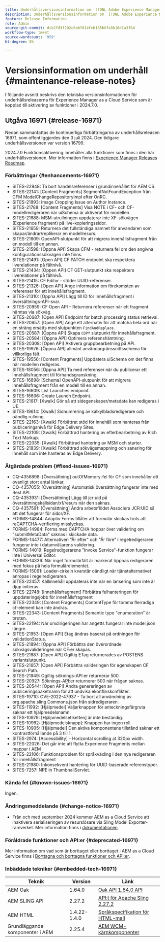 ```yaml
---
title: Underhållsversionsinformation om  [!DNL Adobe Experience Manager] as a Cloud Service som är kopplad till 2024.7.0-funktionsaktivering.
description: Underhållsversionsinformation om  [!DNL Adobe Experience Manager] as a Cloud Service som är kopplad till 2024.7.0-funktionsaktivering.
feature: Release Information
role: Admin
source-git-commit: dcb2fd3f202c6abf814fcb135b8fe8b18d1a3f64
workflow-type: tm+mt
source-wordcount: '959'
ht-degree: 0%

---
```


# Versionsinformation om underhåll {#maintenance-release-notes}

I följande avsnitt beskrivs den tekniska versionsinformationen för underhållsreleaserna för Experience Manager as a Cloud Service som är kopplad till aktivering av funktioner i 2024.7.0.

## Utgåva 16971 {#release-16971}

Nedan sammanfattas de kontinuerliga förbättringarna av underhållsreleasen 16971, som offentliggjordes den 3 juli 2024. Den tidigare underhållsversionen var version 16799.

2024.7.0 Funktionsaktivering innehåller alla funktioner som finns i den här underhållsversionen. Mer information finns i [Experience Manager Releases Roadmap](https://experienceleague.adobe.com/en/docs/experience-manager-release-information/aem-release-updates/update-releases-roadmap).

### Förbättringar {#enhancements-16971}

* SITES-22948: Ta bort handelsreferenser i grundinnehållet för AEM CS.
* SITES-22141: [Content Fragments] SegmentNotFoundException från CFM ModelChangeRepositoryImpl efter OnRC.
* SITES-21893: Image Cropping Issue on Author Instance.
* SITES-21788: [Content Fragments] Visa NOTE i CF- och CF-modellredigeraren när uiSchema är aktiverat för modellen.
* SITES-21688: MSM-utrullningen uppdaterar inte XF-sökvägen (Experience fragment) på live-kopieringssidor.
* SITES-21659: Returnera det fullständiga namnet för användaren som skapar/ändrar/replikerar en modellresurs.
* SITES-21609: OpenAPI-slutpunkt för att migrera innehållsfragment från en modell till en annan.
* SITES-21598: [Öppna API] Skapa CFM - returnera fel om den angivna konfigurationssökvägen inte finns.
* SITES-21491: [Open API] CF PATCH endpoint ska respektera liverelationer på fältnivå.
* SITES-21434: [Öppen API] CF GET-slutpunkt ska respektera liverelationer på fältnivå.
* SITES-21415: CF Editor - stöder UUID-referenser.
* SITES-21326: [Open API] Ange information om förekomsten av referenser för ett innehållsfragment.
* SITES-21310: [Öppna API] Lägg till ID för innehållsfragment i översättnings-API-svar.
* SITES-20859: CF Open API - Returnera referenser när ett fragment hämtas via sökväg.
* SITES-20687: [Open API] Endpoint for batch processing status retrieval.
* SITES-20657: [Open API] Ange ett alternativ för att matcha hela ord när en sträng ersätts med slutpunkten `FindAndReplace`.
* SITES-20587: [Öppna API] Skapa `COPY` slutpunkt för innehållsfragment.
* SITES-20584: [Öppna API] Optimera referenshämtning.
* SITES-20308: [Open API] Aktivera gruppbearbetning på API.
* SITES-19976: [Öppna API] allmänt användargränssnittsschema för villkorliga fält.
* SITES-19556: [Content Fragments] Uppdatera uiSchema om det finns när modellen redigeras.
* SITES-18056: [Öppna API] Ta med referenser när du publicerar ett innehållsfragment till förhandsgranskning.
* SITES-16898: [Schema] OpenAPI-slutpunkt för att migrera innehållsfragment från en modell till en annan.
* SITES-16609: List Launches endpoint.
* SITES-16606: Create Launch Endpoint.
* SITES-21617: [Xwalk] Gör så att sidegenskaper/metadata kan redigeras i UE.
* SITES-19614: [Xwalk] Sidnumrering av kalkylbladsredigerare och oändlig rullning.
* SITES-22163: [Xwalk] Förbättrat stöd för innehåll som hanteras från publiceringsnivå för Edge Delivery Sites.
* SITES-22109: [Xwalk] Förbättrad hantering av efterbearbetning av Rich Text Markup.
* SITES-22035: [Xwalk] Förbättrad hantering av MSM och starter.
* SITES-21839: [Xwalk] Förbättrad sökvägsmappning och sanering för innehåll som inte hanteras av Edge Delivery.

### Åtgärdade problem {#fixed-issues-16971}

* CQ-4356898: [Översättning] outOfMemory-fel för CF som innehåller ett ovanligt stort antal länkar.
* CQ-4357055: [Översättning] Automatisk översättning fungerar inte med Rest API.
* CQ-4353931: [Översättning] Lägg till jcr:uid på översättningskällsidan/xf/resurs när den saknas.
* CQ-4357591: [Översättning] Ändra arbetsflödet Associera JCR:UID så att det fungerar för sidor/XF.
* FORMS-14844: Adaptiv Forms tillåter att formulär skickas trots att reCAPTCHA-verifiering misslyckas.
* FORMS-14984: Forms med CAPTCHA hoppar över validering om &quot;submitMetaData&quot; saknas i skickade data.
* FORMS-14477: Alternativen &quot;Är efter&quot; och &quot;Är före&quot; i regelredigeraren fungerar inte i datumväljarens validering.
* FORMS-14019: Regelredigerarens &quot;Invoke Service&quot;-funktion fungerar inte i Universal Editor.
* FORMS-14336: När inget formulärfält är markerat öppnas redigeraren med fokus på hela formulärelementet.
* FORMS-15061: Loader-cirkeln kvarstår oändligt när tjänstalternativet anropas i regelredigeraren.
* SITES-22457: Källinnehåll uppdateras inte när en lansering som inte är djup initieras.
* SITES-22748: [Innehållsfragment] Förbättra felhanteringen för uppdateringsjobb för innehållsfragment
* SITES-22349: [Content Fragments] ContentType för tomma flerradiga cf-element kan inte ändras.
* SITES-22343: [Content Fragments] Semantic type &quot;enumeration&quot; är bruten.
* SITES-22194: När omdirigeringen har angetts fungerar inte model.json längre.
* SITES-21953: [Open API] Etag ändras baserat på ordningen för validationStatus.
* SITES-21894: [Öppna API] Förbättra den överordnade sökvägsvalideringen när CF:er skapas.
* SITES-21887: [Open API] Ogiltig ETag returnerades av POSTENS variantslutpunkt.
* SITES-21657: [Open API] Förbättra valideringen för egenskapen CF Search Path.
* SITES-21949: Ogiltig söknings-API:er returnerar 500.
* SITES-20927: Söknings-API:er returnerar 500 när frågan saknas.
* SITES-20544: [Open API] Ändra genereringen av publiceringspaketnamn för att undvika ekonflikskonflikter.
* SITES-19710: CVE-2022-47937 - Ta bort all användning av org.apache.sling.Commons.json från sidredigeraren.
* SITES-11992: [Hjälpmedel] Väljarknappen för anteckningsfärgruta saknar ett hjälpmedelsnamn.
* SITES-10979: [Hjälpmedelsetiketten] är inte beständig.
* SITES-10962: [Hjälpmedelsknapp]: Knappen har ingen roll.
* SITES-10905: [Hjälpmedel] Den aktiva komponentens tillstånd saknar ett kontrastförhållande på 3 till 1.
* SITES-2974: [Accessibility] - Horizontal scrolling at 320px width.
* SITES-22026: Det går inte att flytta Experience Fragments mellan mappar i AEM
* SITES-22106: Funktionsproblem för språkväxling i den nya redigeraren för innehållsfragment
* SITES-21980: Inkonsekvent hantering för UUID-baserade referenstyper.
* SITES-7257: NPE in ThumbnailServlet.

### Kända fel {#known-issues-16971}

Ingen.

### Ändringsmeddelande {#change-notice-16971}

* Från och med september 2024 kommer AEM as a Cloud Service att inaktivera serialiseringen av resurslösare via Sling Model Exporter-ramverket. Mer information finns i [dokumentationen](/help/implementing/developing/hybrid/disallow-the-serialization-of-resourceresolvers-via-sling-model-exporter.md).

### Föråldrade funktioner och API:er {#deprecated-16971}

Mer information om vad som är borttaget eller borttaget i AEM as a Cloud Service finns i [Borttagna och borttagna funktioner och API:er](/help/release-notes/deprecated-removed-features.md).

### Inbäddade tekniker {#embedded-tech-16971}

| Teknik | Version | Länk |
|---|---|---|
| AEM Oak | 1.64.0 | [Oak API 1.64.0 API](https://www.javadoc.io/doc/org.apache.jackrabbit/oak-api/1.64.0/index.html) |
| AEM SLING API | 2.27.2 | [API:t för Apache Sling 2.27.2 ](https://www.javadoc.io/doc/org.apache.sling/org.apache.sling.api/latest/index.html) |
| AEM HTML | 1.4.22-1.4.0 | [Språkspecifikation för HTML-mall](https://github.com/adobe/htl-spec) |
| Grundläggande komponenter i AEM | 2.25.4 | [AEM WCM-kärnkomponenter](https://github.com/adobe/aem-core-wcm-components) |
